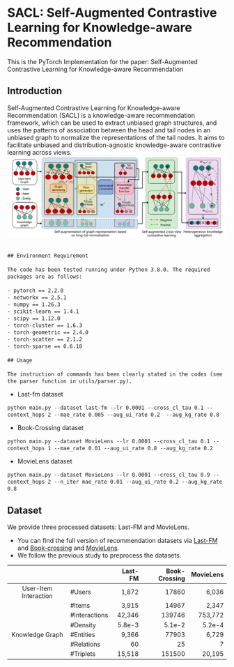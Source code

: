 # SACL: Self-Augmented Contrastive Learning for Knowledge-aware Recommendation

This is the PyTorch Implementation for the paper: Self-Augmented Contrastive Learning for Knowledge-aware Recommendation

## Introduction

Self-Augmented Contrastive Learning for Knowledge-aware Recommendation (SACL) is a knowledge-aware recommendation framework, which can be used to extract unbiased graph structures, and uses the patterns of association between the head and tail nodes in an unbiased graph to normalize the representations of the tail nodes. It aims to facilitate unbiased and distribution-agnostic knowledge-aware contrastive learning across views.
![Image text](https://github.com/bangzuo/SACL/blob/main/SACL%E6%A8%A1%E5%9E%8B%E6%A1%86%E6%9E%B6%E5%9B%BE.png)


```

## Environment Requirement

The code has been tested running under Python 3.8.0. The required packages are as follows:

- pytorch == 2.2.0
- networkx == 2.5.1
- numpy == 1.26.3
- scikit-learn == 1.4.1
- scipy == 1.12.0
- torch-cluster == 1.6.3
- torch-geometric == 2.4.0
- torch-scatter == 2.1.2
- torch-sparse == 0.6.18

## Usage

The instruction of commands has been clearly stated in the codes (see the parser function in utils/parser.py). 
```

- Last-fm dataset

```
python main.py --dataset last-fm --lr 0.0001 --cross_cl_tau 0.1 --context_hops 2 --mae_rate 0.005 --aug_ui_rate 0.2  --aug_kg_rate 0.8
```

- Book-Crossing dataset

```
python main.py --dataset MovieLens --lr 0.0001 --cross_cl_tau 0.1 --context_hops 1 --mae_rate 0.01 --aug_ui_rate 0.8 --aug_kg_rate 0.2
```

- MovieLens dataset

```
python main.py --dataset MovieLens --lr 0.0001 --cross_cl_tau 0.9 --context_hops 2 --n_iter mae_rate 0.01 --aug_ui_rate 0.2 --aug_kg_rate 0.8
```


## Dataset

We provide three processed datasets: Last-FM and MovieLens.

- You can find the full version of recommendation datasets via [Last-FM](https://grouplens.org/datasets/hetrec-2011/) and [Book-crossing](http://www2.informatik.uni-freiburg.de/~cziegler/BX/) and [MovieLens](https://grouplens.org/datasets/movielens/1m/).
- We follow the previous study to preprocess the datasets.

|                       |               |     Last-FM |  Book-Crossing | MovieLens |
| :-------------------: | :------------ | ----------: |  ------------: | --------: |
| User-Item Interaction | #Users        |       1,872 |      17860     |     6,036 |
|                       | #Items        |       3,915 |      14967     |     2,347 |
|                       | #Interactions |      42,346 |     139746     |   753,772 |
|                       | #Density      |      5.8e-3 |     5.1e-2     |   5.2e-4  |
|    Knowledge Graph    | #Entities     |       9,366 |      77903     |     6,729 |
|                       | #Relations    |          60 |         25     |         7 |
|                       | #Triplets     |      15,518 |     151500     |    20,195 |


